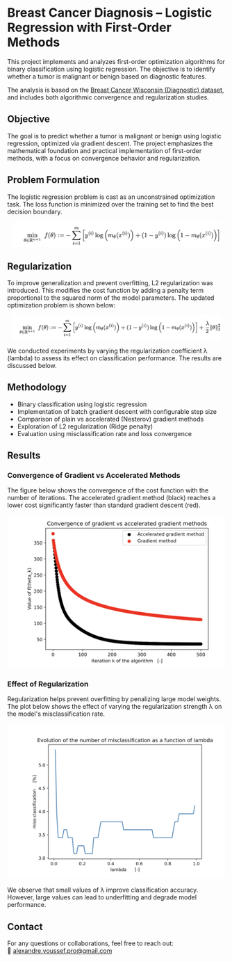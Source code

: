 # Breast Cancer Diagnosis – Logistic Regression with First-Order Methods

This project implements and analyzes first-order optimization algorithms for binary classification using logistic regression. The objective is to identify whether a tumor is malignant or benign based on diagnostic features.

The analysis is based on the [Breast Cancer Wisconsin (Diagnostic) dataset](https://archive.ics.uci.edu/dataset/17/breast+cancer+wisconsin+diagnostic), and includes both algorithmic convergence and regularization studies.

## Objective

The goal is to predict whether a tumor is malignant or benign using logistic regression, optimized via gradient descent. The project emphasizes the mathematical foundation and practical implementation of first-order methods, with a focus on convergence behavior and regularization.

## Problem Formulation

The logistic regression problem is cast as an unconstrained optimization task. The loss function is minimized over the training set to find the best decision boundary.

<p align="center">
  <img src="Problem.png" alt="Logistic Regression Objective Function" width="480"/>
</p>

## Regularization

To improve generalization and prevent overfitting, L2 regularization was introduced. This modifies the cost function by adding a penalty term proportional to the squared norm of the model parameters. The updated optimization problem is shown below:

<p align="center">
  <img src="RegularizedProblem.png" alt="Regularized Logistic Regression Objective" width="480"/>
</p>

We conducted experiments by varying the regularization coefficient λ (lambda) to assess its effect on classification performance. The results are discussed below.

## Methodology

- Binary classification using logistic regression
- Implementation of batch gradient descent with configurable step size
- Comparison of plain vs accelerated (Nesterov) gradient methods
- Exploration of L2 regularization (Ridge penalty)
- Evaluation using misclassification rate and loss convergence

## Results

### Convergence of Gradient vs Accelerated Methods

The figure below shows the convergence of the cost function with the number of iterations. The accelerated gradient method (black) reaches a lower cost significantly faster than standard gradient descent (red).

<p align="center">
  <img src="Convergence-study.png" alt="Convergence Plot" width="500"/>
</p>

### Effect of Regularization

Regularization helps prevent overfitting by penalizing large model weights. The plot below shows the effect of varying the regularization strength λ on the model's misclassification rate.

<p align="center">
  <img src="Regularization-effect.png" alt="Regularization Plot" width="500"/>
</p>

We observe that small values of λ improve classification accuracy. However, large values can lead to underfitting and degrade model performance.

## Contact

For any questions or collaborations, feel free to reach out:  
📧 alexandre.youssef.pro@gmail.com

